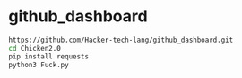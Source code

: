 # github_dashboard
```bash
https://github.com/Hacker-tech-lang/github_dashboard.git
cd Chicken2.0
pip install requests
python3 Fuck.py
